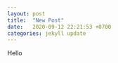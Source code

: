 ```yaml
---
layout: post
title:  "New Post"
date:   2020-09-12 22:21:53 +0700
categories: jekyll update
---
```


Hello